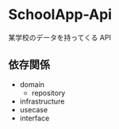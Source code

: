 # SchoolApp-Api

某学校のデータを持ってくる API

## 依存関係

- domain
  - repository
- infrastructure
- usecase
- interface
